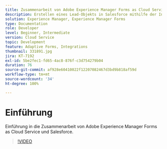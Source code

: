 ```yaml
---
title: Zusammenarbeit von Adobe Experience Manager Forms as Cloud Service mit Salesforce
description: Erstellen eines Lead-Objekts in Salesforce mithilfe der Integration
solution: Experience Manager, Experience Manager Forms
type: Documentation
role: Developer
level: Beginner, Intermediate
version: Cloud Service
topic: Development
feature: Adaptive Forms, Integrations
thumbnail: 331891.jpg
jira: KT-7192
exl-id: 5be2fec1-fd65-4ac8-876f-c3d754279b04
duration: 76
source-git-commit: af928e60410022f12207082467d3bd9b818af59d
workflow-type: tm+mt
source-wordcount: '34'
ht-degree: 100%

---
```


# Einführung

Einführung in die Zusammenarbeit von Adobe Experience Manager Forms as Cloud Service und Salesforce.

>[!VIDEO](https://video.tv.adobe.com/v/331891?quality=12&learn=on)
